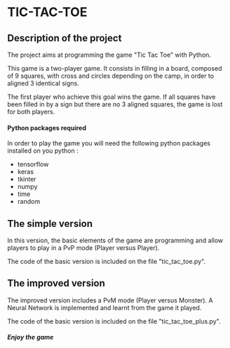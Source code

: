 # TIC-TAC-TOE

## Description of the project

The project aims at programming the game "Tic Tac Toe" with Python.

This game is a two-player game. It consists in filling in a board, composed of 9 squares, with cross and circles depending on the camp, in order to aligned 3 identical signs.

The first player who achieve this goal wins the game. If all squares have been filled in by a sign but there are no 3 aligned squares, the game is lost for both players.
 
#### Python packages required

In order to play the game you will need the following python packages installed on you python :
- tensorflow
- keras
- tkinter
- numpy
- time
- random
 
## The simple version


In this version, the basic elements of the game are programming and allow players to play in a PvP mode (Player versus Player).

The code of the basic version is included on the file "tic_tac_toe.py".

## The improved version

The improved version includes a PvM mode (Player versus Monster). A Neural Network is implemented and learnt from the game it played.

The code of the basic version is included on the file "tic_tac_toe_plus.py".



##### Enjoy the game